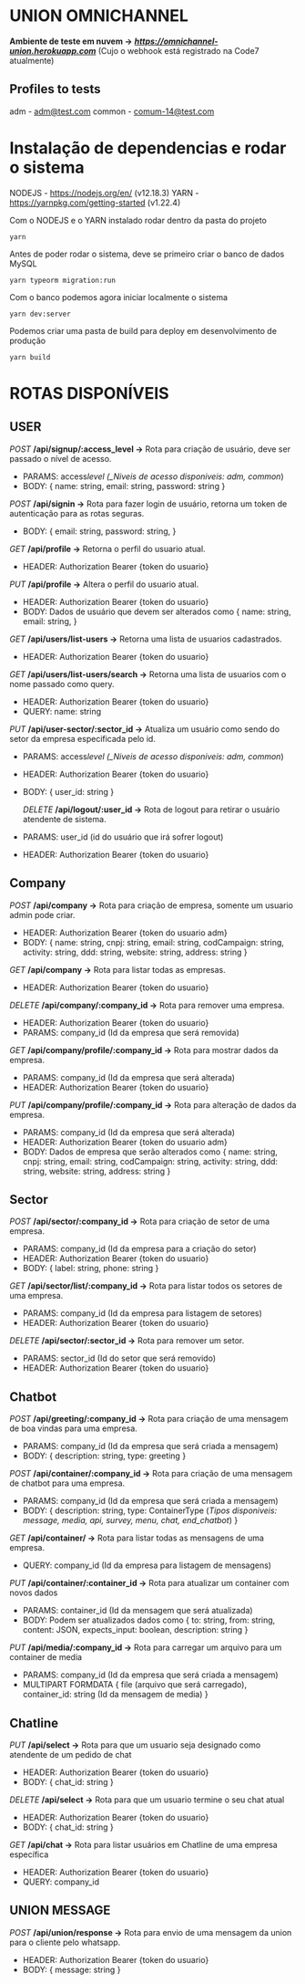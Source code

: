 # UNION OMNICHANNEL

**Ambiente de teste em nuvem ->** **_https://omnichannel-union.herokuapp.com_** (Cujo o webhook está registrado na Code7 atualmente)

## Profiles to tests
adm - adm@test.com
common - comum-14@test.com


# Instalação de dependencias e rodar o sistema

NODEJS - https://nodejs.org/en/ (v12.18.3)
YARN - https://yarnpkg.com/getting-started (v1.22.4)

Com o NODEJS e o YARN instalado rodar dentro da pasta do projeto

`yarn`

Antes de poder rodar o sistema, deve se primeiro criar o banco de dados MySQL

`yarn typeorm migration:run`

Com o banco podemos agora iniciar localmente o sistema

`yarn dev:server`

Podemos criar uma pasta de build para deploy em desenvolvimento de produção

`yarn build`

# ROTAS DISPONÍVEIS

## USER

_POST_ **/api/signup/:access_level ->** Rota para criação de usuário, deve ser passado o nível de acesso.

- PARAMS: access*level (\_Niveis de acesso disponiveis: adm, common*)
- BODY: {
  name: string,
  email: string,
  password: string
  }

_POST_ **/api/signin ->** Rota para fazer login de usuário, retorna um token de autenticação para as rotas seguras.

- BODY: {
  email: string,
  password: string,
  }

_GET_ **/api/profile ->** Retorna o perfil do usuario atual.

- HEADER: Authorization Bearer {token do usuario}

_PUT_ **/api/profile ->** Altera o perfil do usuario atual.

- HEADER: Authorization Bearer {token do usuario}
- BODY: Dados de usuário que devem ser alterados como
  {
  name: string,
  email: string,
  }

_GET_ **/api/users/list-users ->** Retorna uma lista de usuarios cadastrados.

- HEADER: Authorization Bearer {token do usuario}

_GET_ **/api/users/list-users/search ->** Retorna uma lista de usuarios com o nome passado como query.

- HEADER: Authorization Bearer {token do usuario}
- QUERY: name: string

_PUT_ **/api/user-sector/:sector_id ->** Atualiza um usuário como sendo do setor da empresa especificada pelo id.

- PARAMS: access*level (\_Niveis de acesso disponiveis: adm, common*)
- HEADER: Authorization Bearer {token do usuario}
- BODY: {
  user_id: string
  }

   _DELETE_ **/api/logout/:user_id ->** Rota de logout para retirar o usuário atendente de sistema.
- PARAMS: user_id (id do usuário que irá sofrer logout)
- HEADER: Authorization Bearer {token do usuario}

## Company

_POST_ **/api/company ->** Rota para criação de empresa, somente um usuario admin pode criar.

- HEADER: Authorization Bearer {token do usuario adm}
- BODY: {
  name: string,
  cnpj: string,
  email: string,
  codCampaign: string,
  activity: string,
  ddd: string,
  website: string,
  address: string
  }

_GET_ **/api/company ->** Rota para listar todas as empresas.

- HEADER: Authorization Bearer {token do usuario}

_DELETE_ **/api/company/:company_id ->** Rota para remover uma empresa.

- HEADER: Authorization Bearer {token do usuario}
- PARAMS: company_id (Id da empresa que será removida)

_GET_ **/api/company/profile/:company_id ->** Rota para mostrar dados da empresa.

- PARAMS: company_id (Id da empresa que será alterada)
- HEADER: Authorization Bearer {token do usuario}

_PUT_ **/api/company/profile/:company_id ->** Rota para alteração de dados da empresa.

- PARAMS: company_id (Id da empresa que será alterada)
- HEADER: Authorization Bearer {token do usuario adm}
- BODY: Dados de empresa que serão alterados como
  {
  name: string,
  cnpj: string,
  email: string,
  codCampaign: string,
  activity: string,
  ddd: string,
  website: string,
  address: string
  }

## Sector

_POST_ **/api/sector/:company_id ->** Rota para criação de setor de uma empresa.

- PARAMS: company_id (Id da empresa para a criação do setor)
- HEADER: Authorization Bearer {token do usuario}
- BODY: {
  label: string,
  phone: string
  }

_GET_ **/api/sector/list/:company_id ->** Rota para listar todos os setores de uma empresa.

- PARAMS: company_id (Id da empresa para listagem de setores)
- HEADER: Authorization Bearer {token do usuario}

_DELETE_ **/api/sector/:sector_id ->** Rota para remover um setor.

- PARAMS: sector_id (Id do setor que será removido)
- HEADER: Authorization Bearer {token do usuario}

## Chatbot

_POST_ **/api/greeting/:company_id ->** Rota para criação de uma mensagem de boa vindas para uma empresa.

- PARAMS: company_id (Id da empresa que será criada a mensagem)
- BODY: {
  description: string,
  type: greeting
  }

_POST_ **/api/container/:company_id ->** Rota para criação de uma mensagem de chatbot para uma empresa.

- PARAMS: company_id (Id da empresa que será criada a mensagem)
- BODY: {
  description: string,
  type: ContainerType (_Tipos disponiveis: message, media, api, survey, menu, chat, end_chatbot_)
  }

_GET_ **/api/container/ ->** Rota para listar todas as mensagens de uma empresa.

- QUERY: company_id (Id da empresa para listagem de mensagens)

_PUT_ **/api/container/:container_id ->** Rota para atualizar um container com novos dados

- PARAMS: container_id (Id da mensagem que será atualizada)
- BODY: Podem ser atualizados dados como
  {
  to: string, from: string, content: JSON, expects_input: boolean, description: string
  }

_PUT_ **/api/media/:company_id ->** Rota para carregar um arquivo para um container de media

- PARAMS: company_id (Id da empresa que será criada a mensagem)
- MULTIPART FORMDATA {
  file (arquivo que será carregado),
  container_id: string (Id da mensagem de media)
  }

## Chatline

_PUT_ **/api/select ->** Rota para que um usuario seja designado como atendente de um pedido de chat

- HEADER: Authorization Bearer {token do usuario}
- BODY: {
  chat_id: string
  }

_DELETE_ **/api/select ->** Rota para que um usuario termine o seu chat atual

- HEADER: Authorization Bearer {token do usuario}
- BODY: {
  chat_id: string
  }

_GET_ **/api/chat ->** Rota para listar usuários em Chatline de uma empresa específica
- HEADER: Authorization Bearer {token do usuario}
- QUERY: company_id


## UNION MESSAGE

_POST_ **/api/union/response ->** Rota para envio de uma mensagem da union para o cliente pelo whatsapp.

- HEADER: Authorization Bearer {token do usuario}
- BODY: {
  message: string
  }
